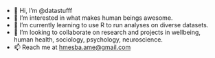 - 👋 Hi, I’m @datastufff
- 👀 I’m interested in what makes human beings awesome. 
- 🌱 I’m currently learning to use R to run analyses on diverse datasets.
- 💞️ I’m looking to collaborate on research and projects in wellbeing, human health, sociology, psychology, neuroscience. 
- 📫 Reach me at hmesba.ame@gmail.com

<!---
datastufff/datastufff is a ✨ special ✨ repository because its `README.md` (this file) appears on your GitHub profile.
You can click the Preview link to take a look at your changes.
--->
